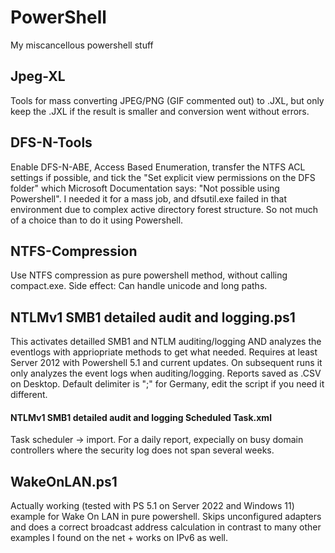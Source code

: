 # PowerShell
My miscancellous powershell stuff

## Jpeg-XL
Tools for mass converting JPEG/PNG (GIF commented out) to .JXL, but only keep the .JXL if the result is smaller and conversion went without errors.

## DFS-N-Tools
Enable DFS-N-ABE, Access Based Enumeration, transfer the NTFS ACL settings if possible, and tick the "Set explicit view permissions on the DFS folder" which Microsoft Documentation says: "Not possible using Powershell". I needed it for a mass job, and dfsutil.exe failed in that environment due to complex active directory forest structure. So not much of a choice than to do it using Powershell.

## NTFS-Compression
Use NTFS compression as pure powershell method, without calling compact.exe. Side effect: Can handle unicode and long paths.

## NTLMv1 SMB1 detailed audit and logging.ps1
This activates detailled SMB1 and NTLM auditing/logging AND analyzes the eventlogs with appriopriate methods to get what needed. Requires at least Server 2012 with Powershell 5.1 and current updates.
On subsequent runs it only analyzes the event logs when auditing/logging. Reports saved as .CSV on Desktop. Default delimiter is ";" for Germany, edit the script if you need it different.
#### NTLMv1 SMB1 detailed audit and logging Scheduled Task.xml
Task scheduler -> import. For a daily report, expecially on busy domain controllers where the security log does not span several weeks.

## WakeOnLAN.ps1
Actually working (tested with PS 5.1 on Server 2022 and Windows 11) example for Wake On LAN in pure powershell. Skips unconfigured adapters and does a correct broadcast address calculation in contrast to many other examples I found on the net + works on IPv6 as well.
